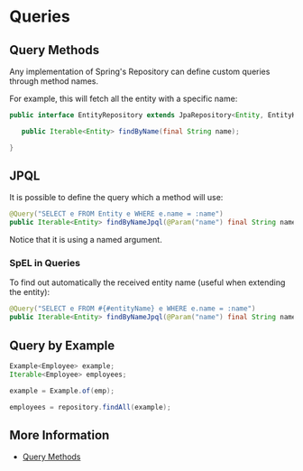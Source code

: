 # Queries

## Query Methods

Any implementation of Spring's Repository can define custom queries through method names.

For example, this will fetch all the entity with a specific name:

```java
public interface EntityRepository extends JpaRepository<Entity, EntityKey> {

   public Iterable<Entity> findByName(final String name);

}
```

## JPQL

It is possible to define the query which a method will use:

```java
@Query("SELECT e FROM Entity e WHERE e.name = :name")
public Iterable<Entity> findByNameJpql(@Param("name") final String name);
```

Notice that it is using a named argument.

### SpEL in Queries <a id="jpa.query.spel-expressions"></a>

To find out automatically the received entity name \(useful when extending the entity\):

```java
@Query("SELECT e FROM #{#entityName} e WHERE e.name = :name")
public Iterable<Entity> findByNameJpql(@Param("name") final String name);
```

## Query by Example

```java
Example<Employee> example;
Iterable<Employee> employees;

example = Example.of(emp);

employees = repository.findAll(example);
```

## More Information

* [Query Methods](https://docs.spring.io/spring-data/jpa/docs/2.2.0.RELEASE/reference/html/#repositories.query-methods)

